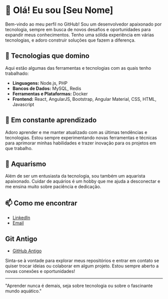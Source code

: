 # 👋 Olá! Eu sou [Seu Nome]

Bem-vindo ao meu perfil no GitHub! Sou um desenvolvedor apaixonado por tecnologia, sempre em busca de novos desafios e oportunidades para expandir meus conhecimentos. Tenho uma sólida experiência em várias tecnologias, e adoro construir soluções que fazem a diferença.

## 🚀 Tecnologias que domino

Aqui estão algumas das ferramentas e tecnologias com as quais tenho trabalhado:

- **Linguagens:** Node.js, PHP
- **Bancos de Dados:** MySQL, Redis
- **Ferramentas e Plataformas:** Docker
- **Frontend:** React, AngularJS, Bootstrap, Angular Material, CSS, HTML, Javascript
  

## 🌱 Em constante aprendizado

Adoro aprender e me manter atualizado com as últimas tendências e tecnologias. Estou sempre experimentando novas ferramentas e técnicas para aprimorar minhas habilidades e trazer inovação para os projetos em que trabalho.

## 🌊 Aquarismo

Além de ser um entusiasta da tecnologia, sou também um aquarista apaixonado. Cuidar de aquários é um hobby que me ajuda a desconectar e me ensina muito sobre paciência e dedicação.

## 📫 Como me encontrar

- [LinkedIn](https://www.linkedin.com/in/brmartins92)
- [Email](brmartins92@gmail.com)

## Git Antigo

- [GitHub Antigo](https://github.com/brmartins92)

Sinta-se à vontade para explorar meus repositórios e entrar em contato se quiser trocar ideias ou colaborar em algum projeto. Estou sempre aberto a novas conexões e oportunidades!

---

"Aprender nunca é demais, seja sobre tecnologia ou sobre o fascinante mundo aquático."
